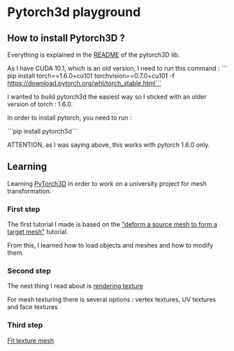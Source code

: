 # Pytorch3d playground

## How to install Pytorch3D ?

Everything is explained in the [README](https://github.com/facebookresearch/pytorch3d/blob/master/INSTALL.md) of the pytorch3D lib.

As I have CUDA 10.1, which is an old version, I need to run this command : 
``̀ pip install torch==1.6.0+cu101 torchvision==0.7.0+cu101 -f https://download.pytorch.org/whl/torch_stable.html```

I wanted to build pytorch3d the easiest way so I sticked with an older version of torch : 1.6.0.

In order to install pytorch, you need to run :

``̀ pip install pytorch3d```

ATTENTION, as I was saying above, this works with pytorch 1.6.0 only.

## Learning

Learning [PyTorch3D](https://github.com/facebookresearch/pytorch3d) in order to work on a university project for mesh transformation.

### First step 

The first tutorial I made is based on the ["deform a source mesh to form a target mesh"](https://pytorch3d.org/tutorials/deform_source_mesh_to_target_mesh) tutorial.

From this, I learned how to load objects and meshes and how to modify them.

### Second step

The next thing I read about is [rendering texture](https://pytorch3d.org/tutorials/render_textured_meshes)

For mesh texturing there is several options : vertex textures, UV textures and face textures

### Third step

[Fit texture mesh](https://pytorch3d.org/tutorials/fit_textured_mesh)